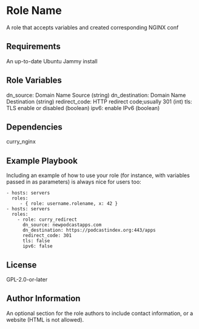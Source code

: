 Role Name
=========

A role that accepts variables and created corresponding NGINX conf

Requirements
------------

An up-to-date Ubuntu Jammy install

Role Variables
--------------

dn_source: Domain Name Source (string)
dn_destination: Domain Name Destination (string)
redirect_code: HTTP redirect code;usually 301 (int)
tls: TLS enable or disabled (boolean)
ipv6: enable IPv6 (boolean)

Dependencies
------------

curry_nginx

Example Playbook
----------------

Including an example of how to use your role (for instance, with variables passed in as parameters) is always nice for users too:

    - hosts: servers
      roles:
         - { role: username.rolename, x: 42 }
    - hosts: servers
      roles:
        - role: curry_redirect
          dn_source: newpodcastapps.com
          dn_destination: https://podcastindex.org:443/apps
          redirect_code: 301
          tls: false
          ipv6: false
License
-------

GPL-2.0-or-later

Author Information
------------------

An optional section for the role authors to include contact information, or a website (HTML is not allowed).

